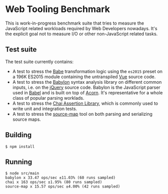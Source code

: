 # Web Tooling Benchmark

This is work-in-progress benchmark suite that tries to measure the
JavaScript related workloads required by Web Developers nowadays.
It's the explicit goal not to measure I/O or other non-JavaScript
related tasks.

## Test suite

The test suite currently contains:

- A test to stress the [Babe](https://github.com/babel/babel)
  transformation logic using the `es2015` preset on a 196K
  ES2015 module containing the untranspiled [Vue](https://github.com/vuejs/vue)
  source code.
- A test to stress the [Babylon](https://github.com/babel/babylon)
  syntax analysis library on different common inputs, i.e. on
  the [jQuery](https://jquery.com) source code. Babylon is the
  JavaScript parser used in [Babel](https://github.com/babel/babel)
  and is built on top of [Acorn](https://github.com/ternjs/acorn).
  It's representative for a whole class of popular parsing worklads.
- A test to stress the [Chai Assertion Library](http://chaijs.com),
  which is commonly used to write unit and integration tests.
- A test to stress the [source-map](https://github.com/mozilla/source-map)
  tool on both parsing and serializing source maps.

## Building

```
$ npm install
```

## Running

```
$ node src/main
babylon x 33.47 ops/sec ±11.03% (60 runs sampled)
chai x 163 ops/sec ±1.95% (80 runs sampled)
source-map x 15.57 ops/sec ±4.00% (42 runs sampled)
```
